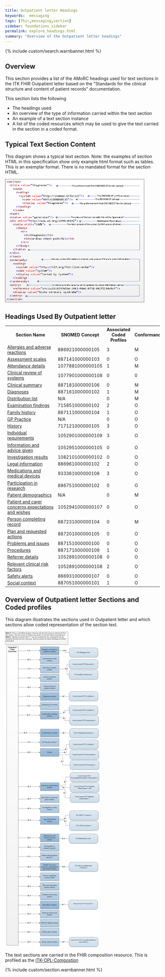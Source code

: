 ```yaml
---
title: Outpatient letter Headings
keywords:  messaging
tags: [fhir,messaging,section]
sidebar: foundations_sidebar
permalink: explore_headings.html
summary: "Overview of the Outpatient letter headings"
---
```


{% include custom/search.warnbanner.html %}

## Overview ##

This section provides a list of the AMoRC headings used for text sections in the ITK FHIR Outpatient letter based on the "Standards for the clinical structure and content of patient records" documentation. 

This section lists the following

- The headings used
- An overview of the type of information carried within the text section
- An example of a text section instance
- A list of the coded resources which may be used to give the text carried in the section in a coded format. 
 
## Typical Text Section Content ##
This diagram shows a typical text section.
Note: the examples of section HTML in this specification show only example html format such as tables. This is an exemplar format. There is no mandated format for the section HTML. 

<img src="images/explore/section_description.png" style="width:90%;max-width: 90%;"/>
 
## Headings Used By Outpatient letter ##

<table>
<tr>
<th>Section Name</th><th>SNOMED Concept</th><th>Associated Coded Profiles</th><th>Conformance</th></tr>
<tr><td><a href="explore_allergies_and_adverse_reactions.html">Allergies and adverse reactions</a></td><td>886921000000105</td><td>3</td><td>M</td></tr>
<tr><td><a href="explore_assessment_scales.html">Assessment scales</a></td><td>887141000000103</td><td>0</td><td>O</td></tr>
<tr><td><a href="explore_attendance_details.html">Attendance details</a></td><td>1077881000000105</td><td>1</td><td>M</td></tr>
<tr><td><a href="explore_clinical_review_of_systems.html">Clinical review of systems</a></td><td>1077901000000108</td><td>0</td><td>0</td></tr>
<tr><td><a href="explore_clinical_summary.html">Clinical summary</a></td><td>887181000000106</td><td>0</td><td>M</td></tr>
<tr><td><a href="explore_diagnoses.html">Diagnoses</a></td><td>887161000000102</td><td>1</td><td>M</td></tr>
<tr><td><a href="explore_distribution_list.html">Distribution list</a></td><td>N/A</td><td>0</td><td>M</td></tr>
<tr><td><a href="explore_examination_findings.html">Examination findings</a></td><td>715851000000102</td><td>2</td><td>O</td></tr>
<tr><td><a href="explore_family_history.html">Family history</a></td><td>887111000000104</td><td>1</td><td>O</td></tr>
<tr><td><a href="explore_gp_practice.html">GP Practice</a></td><td>N/A</td><td>0</td><td>O</td></tr>
<tr><td><a href="explore_history.html">History</a></td><td>717121000000105</td><td>3</td><td>O</td></tr>
<tr><td><a href="explore_individual_reqs.html">Individual requirements</a></td><td>1052901000000109</td><td>3</td><td>O</td></tr>
<tr><td><a href="explore_information_given.html">Information and advice given</a></td><td>1052951000000105</td><td>0</td><td>O</td></tr>
<tr><td><a href="explore_invest_results.html">Investigation results</a></td><td>1082101000000102</td><td>0</td><td>O</td></tr>
<tr><td><a href="explore_legal_info.html">Legal information</a></td><td>886961000000102</td><td>2</td><td>O</td></tr>
<tr><td><a href="explore_medication.html">Medications and medical devices</a></td><td>933361000000108</td><td>3</td><td>O</td></tr>
<tr><td><a href="explore_part_research.html">Participation in research</a></td><td>886751000000102</td><td>0</td><td>O</td></tr>
<tr><td><a href="explore_patient_demographics.html">Patient demographics</a></td><td>N/A</td><td>0</td><td>M</td></tr>
<tr><td><a href="explore_pat_care_concerns.html">Patient and carer concerns,expectations and wishes</a></td><td>1052941000000107</td><td>0</td><td>O</td></tr>
<tr><td><a href="explore_per_com_record.html">Person completing record</a></td><td>887231000000104</td><td>0</td><td>M</td></tr>
<tr><td><a href="explore_plan_req_actions.html">Plan and requested actions</a></td><td>887201000000105</td><td>0</td><td>O</td></tr>
<tr><td><a href="explore_problems_and_issues.html">Problems and issues</a></td><td>887151000000100</td><td>0</td><td>O</td></tr>
<tr><td><a href="explore_procedures.html">Procedures</a></td><td>887171000000109</td><td>1</td><td>O</td></tr>
<tr><td><a href="explore_referrer_details.html">Referrer details</a></td><td>1052891000000108</td><td>0</td><td>O</td></tr>
<tr><td><a href="explore_clinical_risk_factors.html">Relevant clinical risk factors</a></td><td>1052891000000108</td><td>2</td><td>O</td></tr>
<tr><td><a href="explore_safety_alerts.html">Safety alerts</a></td><td>886931000000107</td><td>0</td><td>O</td></tr>
<tr><td><a href="explore_social_context.html">Social context</a></td><td>887051000000101</td><td>1</td><td>O</td></tr>
</table>



## Overview of Outpatient letter Sections and Coded profiles ##
This diagram illustrates the sections used in Outpatient letter and which sections allow coded representation of the section text. 


<img src="images/explore/OPL_composition_overview.png" style="height:90%;max-height: 90%;"/>



The text sections are carried in the FHIR composition resource. 
This is profiled as the [ITK-OPL-Compostion](https://fhir.nhs.uk/STU3/StructureDefinition/ITK-OPL-Composition-1)


{% include custom/section.warnbanner.html %}

